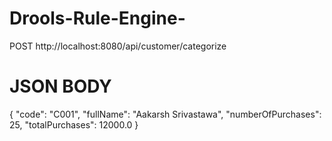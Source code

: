 # Drools-Rule-Engine-
POST http://localhost:8080/api/customer/categorize

# JSON BODY
{
    "code": "C001",
    "fullName": "Aakarsh Srivastawa",
    "numberOfPurchases": 25,
    "totalPurchases": 12000.0
}

